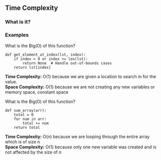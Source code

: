 ## Time Complexity

### What is it?

### Examples
What is the Big(O) of this function? 

``` 
def get_element_at_index(lst, index):
    if index < 0 or index >= len(lst):
        return None  # Handle out-of-bounds cases
    return lst[index]
```
**Time Complexity:** O(1) because we are given a location to search in for the value. <br>
**Space Complexity:** O(1) because we are not creating any new variables or memory space, constant space

What is the Big(O) of this function?

```
def sum_array(arr):
    total = 0
    for num in arr:
        total += num
    return total
```
**Time Complexity:** O(n) because we are looping through the entire array which is of size n  <br>
**Space Complexity:** O(1) because only one new variable was created and is not affected by the size of n